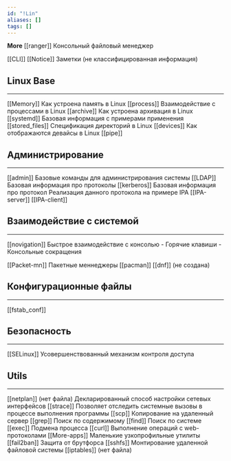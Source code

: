 ```yaml
---
id: "!Lin"
aliases: []
tags: []
---
```


**More**
[[ranger]]
    Консольный файловый менеджер

[[CLI]]
[[Notice]]
    Заметки (не классифицированная информация)


## Linux Base
---
[[Memory]]
    Как устроена память в Linux
[[process]]
    Взаимодействие с процессами в Linux
[[archive]]
    Как устроена архивация в Linux
[[systemd]]
    Базовая информация с примерами применения
[[stored_files]]
    Спецификация директорий в Linux
[[devices]]
    Как отображаются девайсы в Linux
[[pipe]]


## Администрирование
---
[[admin]]
    Базовые команды для администрирования системы
[[LDAP]]
    Базовая информация про протоколы
[[kerberos]]
    Базовая информация про протокол
Реализация данного протокола на примере IPA
    [[IPA-server]]
    [[IPA-client]]


## Взаимодействие с системой
---
[[novigation]]
    Быстрое взаимодействие с консолью
    - Горячие клавиши
    - Консольные сокращения

[[Packet-mn]]
    Пакетные меннеджеры
    [[pacman]]
    [[dnf]] (не создана)


## Конфигурационные файлы
---
[[fstab_conf]]


## Безопасность
---
[[SELinux]]
Усовершенствованный механизм контроля доступа


## Utils
---
[[netplan]] (нет файла)
    Декларированный способ настройки сетевых интерфейсов
[[strace]]
    Позволяет отследить системные вызовы в процессе выполнения программы
[[scp]]
    Копирование на удаленный сервер
[[grep]]
    Поиск по содержимому
[[find]]
    Поиск по системе
[[exec]]
    Подмена процесса
[[curl]]
    Выполнение операций с web-протоколами
[[More-apps]]
    Маленькие узкопрофильные утилиты
[[fail2ban]]
    Защита от брутфорса
[[sshfs]]
    Монтирование удаленной файловой системы
[[iptables]] (нет файла)
